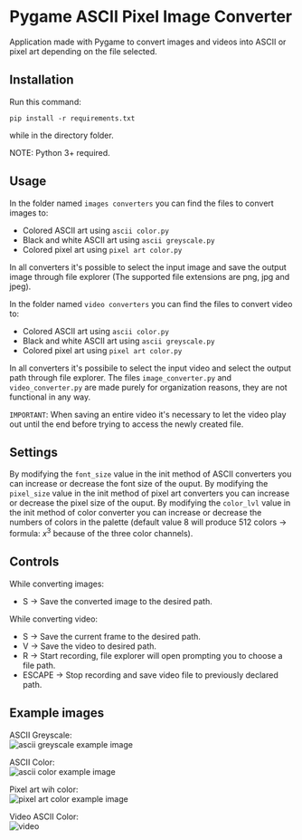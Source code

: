 # Pygame ASCII Pixel Image Converter
Application made with Pygame to convert images and videos into ASCII or pixel art depending on the file selected.

## Installation

Run this command:
```
pip install -r requirements.txt
```
while in the directory folder.

NOTE: Python 3+ required.

## Usage

In the folder named `images converters` you can find the files to convert images to:

* Colored ASCII art using `ascii color.py`
* Black and white ASCII art using `ascii greyscale.py`
* Colored pixel art using `pixel art color.py`
  
In all converters it's possible to select the input image and save the output image through file explorer (The supported file extensions are png, jpg and jpeg).

In the folder named `video converters` you can find the files to convert video to:

* Colored ASCII art using `ascii color.py`
* Black and white ASCII art using `ascii greyscale.py`
* Colored pixel art using `pixel art color.py`

In all converters it's possibile to select the input video and select the output path through file explorer.
The files `image_converter.py` and `video_converter.py` are made purely for organization reasons, they are not functional in any way.

`IMPORTANT`: When saving an entire video it's necessary to let the video play out until the end before trying to access the newly created file.

## Settings

By modifying the `font_size` value in the init method of ASCII converters you can increase or decrease the font size of the ouput.
By modifying the `pixel_size` value in the init method of pixel art converters you can increase or decrease the pixel size of the ouput.
By modifying the `color_lvl` value in the init method of color converter you can increase or decrease the numbers of colors in the palette (default value 8 will produce 512 colors &rarr; formula:  $x^3$ because of the three color channels).
 
## Controls 

While converting images:

* S &rarr; Save the converted image to the desired path.

While converting video:

* S &rarr; Save the current frame to the desired path.
* V &rarr; Save the video to desired path.
* R &rarr; Start recording, file explorer will open prompting you to choose a file path.
* ESCAPE &rarr; Stop recording and save video file to previously declared path.

## Example images

ASCII Greyscale:  
![ascii greyscale example image](https://github.com/user-attachments/assets/90d58d77-bf6d-4de4-8bd5-6006b0d32f06)  

ASCII Color:  
![ascii color example image](https://github.com/user-attachments/assets/97b05314-61d1-4605-ab89-591fc949efa0)

Pixel art wih color:  
![pixel art color example image](https://github.com/user-attachments/assets/5d121849-d867-45c6-b3ac-76a9df34d674)

Video ASCII Color:  
![video](https://github.com/user-attachments/assets/da5d1e4d-e35c-439b-9365-7efdecd8dc29) 
